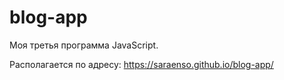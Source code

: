 # blog-app

Моя третья программа JavaScript.

Располагается по адресу: https://saraenso.github.io/blog-app/